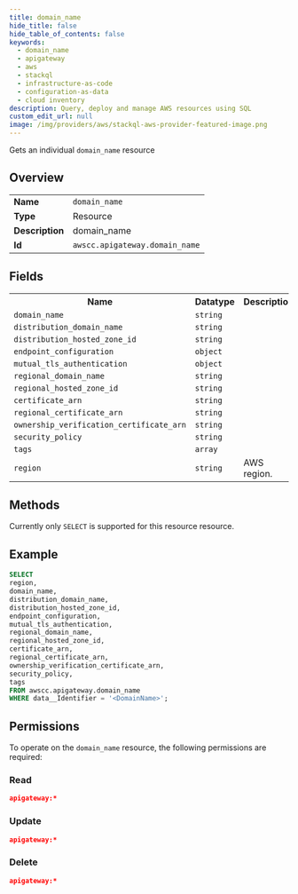 ```yaml
---
title: domain_name
hide_title: false
hide_table_of_contents: false
keywords:
  - domain_name
  - apigateway
  - aws
  - stackql
  - infrastructure-as-code
  - configuration-as-data
  - cloud inventory
description: Query, deploy and manage AWS resources using SQL
custom_edit_url: null
image: /img/providers/aws/stackql-aws-provider-featured-image.png
---
```

Gets an individual <code>domain_name</code> resource

## Overview
<table><tbody>
<tr><td><b>Name</b></td><td><code>domain_name</code></td></tr>
<tr><td><b>Type</b></td><td>Resource</td></tr>
<tr><td><b>Description</b></td><td>domain_name</td></tr>
<tr><td><b>Id</b></td><td><code>awscc.apigateway.domain_name</code></td></tr>
</tbody></table>

## Fields
<table><tbody>
<tr><th>Name</th><th>Datatype</th><th>Description</th></tr>
<tr><td><code>domain_name</code></td><td><code>string</code></td><td></td></tr>
<tr><td><code>distribution_domain_name</code></td><td><code>string</code></td><td></td></tr>
<tr><td><code>distribution_hosted_zone_id</code></td><td><code>string</code></td><td></td></tr>
<tr><td><code>endpoint_configuration</code></td><td><code>object</code></td><td></td></tr>
<tr><td><code>mutual_tls_authentication</code></td><td><code>object</code></td><td></td></tr>
<tr><td><code>regional_domain_name</code></td><td><code>string</code></td><td></td></tr>
<tr><td><code>regional_hosted_zone_id</code></td><td><code>string</code></td><td></td></tr>
<tr><td><code>certificate_arn</code></td><td><code>string</code></td><td></td></tr>
<tr><td><code>regional_certificate_arn</code></td><td><code>string</code></td><td></td></tr>
<tr><td><code>ownership_verification_certificate_arn</code></td><td><code>string</code></td><td></td></tr>
<tr><td><code>security_policy</code></td><td><code>string</code></td><td></td></tr>
<tr><td><code>tags</code></td><td><code>array</code></td><td></td></tr>
<tr><td><code>region</code></td><td><code>string</code></td><td>AWS region.</td></tr>

</tbody></table>

## Methods
Currently only <code>SELECT</code> is supported for this resource resource.

## Example
```sql
SELECT
region,
domain_name,
distribution_domain_name,
distribution_hosted_zone_id,
endpoint_configuration,
mutual_tls_authentication,
regional_domain_name,
regional_hosted_zone_id,
certificate_arn,
regional_certificate_arn,
ownership_verification_certificate_arn,
security_policy,
tags
FROM awscc.apigateway.domain_name
WHERE data__Identifier = '<DomainName>';
```

## Permissions

To operate on the <code>domain_name</code> resource, the following permissions are required:

### Read
```json
apigateway:*
```

### Update
```json
apigateway:*
```

### Delete
```json
apigateway:*
```

